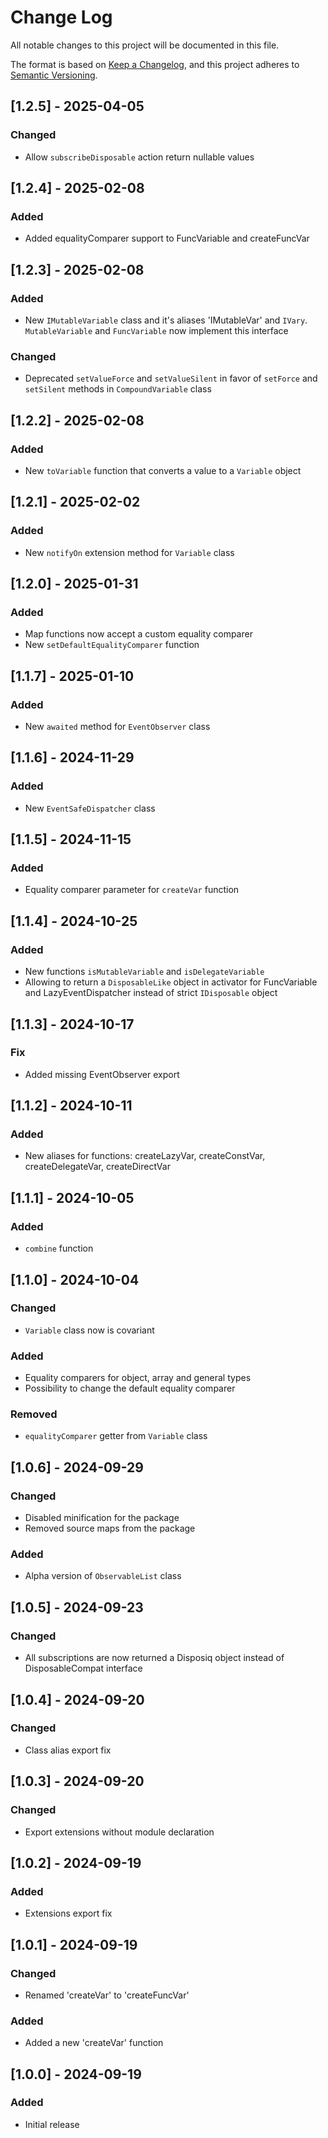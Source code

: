 # Change Log

All notable changes to this project will be documented in this file.

The format is based on [Keep a Changelog](https://keepachangelog.com/en/1.0.0/),
and this project adheres to [Semantic Versioning](https://semver.org/spec/v2.0.0.html).

## [1.2.5] - 2025-04-05

### Changed

- Allow `subscribeDisposable` action return nullable values 

## [1.2.4] - 2025-02-08

### Added

- Added equalityComparer support to FuncVariable and createFuncVar

## [1.2.3] - 2025-02-08

### Added

- New `IMutableVariable` class and it's aliases 'IMutableVar' and `IVary`. `MutableVariable` and `FuncVariable` now
  implement this interface

### Changed

- Deprecated `setValueForce` and `setValueSilent` in favor of `setForce` and `setSilent` methods in `CompoundVariable`
  class

## [1.2.2] - 2025-02-08

### Added

- New `toVariable` function that converts a value to a `Variable` object

## [1.2.1] - 2025-02-02

### Added

- New `notifyOn` extension method for `Variable` class

## [1.2.0] - 2025-01-31

### Added

- Map functions now accept a custom equality comparer
- New `setDefaultEqualityComparer` function

## [1.1.7] - 2025-01-10

### Added

- New `awaited` method for `EventObserver` class

## [1.1.6] - 2024-11-29

### Added

- New `EventSafeDispatcher` class

## [1.1.5] - 2024-11-15

### Added

- Equality comparer parameter for `createVar` function

## [1.1.4] - 2024-10-25

### Added

- New functions `isMutableVariable` and `isDelegateVariable`
- Allowing to return a `DisposableLike` object in activator for FuncVariable and LazyEventDispatcher instead of strict
  `IDisposable` object

## [1.1.3] - 2024-10-17

### Fix

- Added missing EventObserver export

## [1.1.2] - 2024-10-11

### Added

- New aliases for functions: createLazyVar, createConstVar, createDelegateVar, createDirectVar

## [1.1.1] - 2024-10-05

### Added

- `combine` function

## [1.1.0] - 2024-10-04

### Changed

- `Variable` class now is covariant

### Added

- Equality comparers for object, array and general types
- Possibility to change the default equality comparer

### Removed

- `equalityComparer` getter from `Variable` class

## [1.0.6] - 2024-09-29

### Changed

- Disabled minification for the package
- Removed source maps from the package

### Added

- Alpha version of `ObservableList` class

## [1.0.5] - 2024-09-23

### Changed

- All subscriptions are now returned a Disposiq object instead of DisposableCompat interface

## [1.0.4] - 2024-09-20

### Changed

- Class alias export fix

## [1.0.3] - 2024-09-20

### Changed

- Export extensions without module declaration

## [1.0.2] - 2024-09-19

### Added

- Extensions export fix

## [1.0.1] - 2024-09-19

### Changed

- Renamed 'createVar' to 'createFuncVar'

### Added

- Added a new 'createVar' function

## [1.0.0] - 2024-09-19

### Added

- Initial release